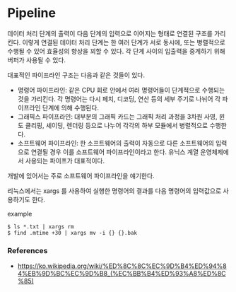 # Pipeline

데이터 처리 단계의 출력이 다음 단계의 입력으로 이어지는 형태로 연결된 구조를 가리킨다. 이렇게 연결된 데이터 처리 단계는 한 여러 단계가 서로 동시에, 또는 병렬적으로 수행될 수 있어 효율성의 향상을 꾀할 수 있다. 각 단계 사이의 입출력을 중계하기 위해 버퍼가 사용될 수 있다.

대표적인 파이프라인 구조는 다음과 같은 것들이 있다.

* 명령어 파이프라인: 같은 CPU 회로 안에서 여러 명령어들이 단계적으로 수행되는 것을 가리킨다. 각 명령어는 다시 페치, 디코딩, 연산 등의 세부 주기로 나뉘어 각 파이프라인 단계에 의해 수행된다.
* 그래픽스 파이프라인: 대부분의 그래픽 카드는 그래픽 처리 과정을 3차원 사영, 윈도 클리핑, 셰이딩, 렌더링 등으로 나누어 각각의 하부 모듈에서 병렬적으로 수행한다.
* 소프트웨어 파이프라인: 한 소프트웨어의 출력이 자동으로 다른 소프트웨어의 입력으로 연결될 경우 이를 소프트웨어 파이프라인이라고 한다. 유닉스 계열 운영체제에서 사용되는 파이프가 대표적이다.

개발에 있어서는 주로 소프트웨어 파이프라인을 얘기한다.

리눅스에서는 xargs 를 사용하여 실행한 명령어의 결과를 다음 명령어의 입력값으로 사용하기도 한다.

example
```
$ ls *.txt | xargs rm
$ find .mtime +30 | xargs mv -i {} {}.bak
```

### References
* https://ko.wikipedia.org/wiki/%ED%8C%8C%EC%9D%B4%ED%94%84%EB%9D%BC%EC%9D%B8_(%EC%BB%B4%ED%93%A8%ED%8C%85)
